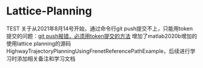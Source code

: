 # Lattice-Planning
TEST
关于从2021年8月14号开始，通过命令行git push提交不上，只能用token提交的问题：[git push报错，必须用token提交的方法](https://blog.csdn.net/weixin_41010198/article/details/119698015)
增加了matlab2020b增加的使用lattice planning的源码HighwayTrajectoryPlanningUsingFrenetReferencePathExample，后续进行学习时添加相关备注和学习文档
